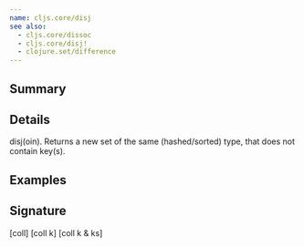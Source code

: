 ```yaml
---
name: cljs.core/disj
see also:
  - cljs.core/dissoc
  - cljs.core/disj!
  - clojure.set/difference
---
```


## Summary

## Details

disj(oin). Returns a new set of the same (hashed/sorted) type, that does not
contain key(s).

## Examples

## Signature
[coll]
[coll k]
[coll k & ks]
